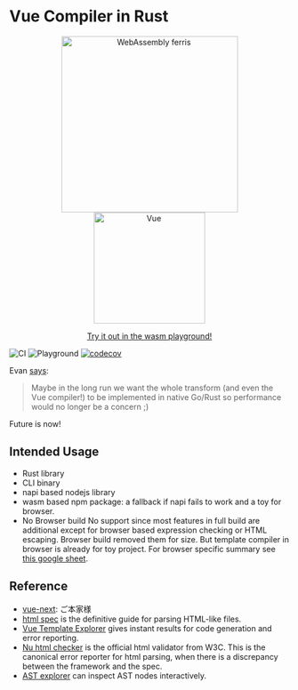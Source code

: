 # Vue Compiler in Rust

<p align="center">
<a href="https://rustwasm.github.io/wasm-pack/"><img src="https://raw.githubusercontent.com/HerringtonDarkholme/vue-compiler/main/playground/src/assets/wasm-ferris.png" alt="WebAssembly ferris" width="317"></a>
 <a href="https://github.com/vuejs/vue-next"><img src="https://raw.githubusercontent.com/HerringtonDarkholme/vue-compiler/main/playground/src/assets/logo.png" alt="Vue" width="200"></a>
</p>

<p align="center"><a href="https://herringtondarkholme.github.io/vue-compiler/">Try it out in the wasm playground!</a></p>

![CI](https://github.com/HerringtonDarkholme/vue-compiler/actions/workflows/ci.yml/badge.svg)
![Playground](https://github.com/HerringtonDarkholme/vue-compiler/actions/workflows/gh-pages.yml/badge.svg)
[![codecov](https://codecov.io/gh/HerringtonDarkholme/vue-compiler/branch/main/graph/badge.svg?token=A37GRLYA5R)](https://codecov.io/gh/HerringtonDarkholme/vue-compiler)


Evan [says](https://github.com/vuejs/rfcs/discussions/369#discussioncomment-1192421):

> Maybe in the long run we want the whole transform (and even the Vue compiler!) to be implemented in native Go/Rust so performance would no longer be a concern ;)

Future is now!


## Intended Usage

* Rust library
* CLI binary
* napi based nodejs library
* wasm based npm package: a fallback if napi fails to work and a toy for browser.
* No Browser build
No support since most features in full build are additional except for browser based expression checking or HTML escaping. Browser build removed them for size. But template compiler in browser is already for toy project. For browser specific summary see [this google sheet](https://docs.google.com/spreadsheets/d/1Uofb9qW9-gxdSh8lbC-CE0kWkhpAAtTFDZlw9UW0HrE/edit?usp=sharing).

## Reference

* [vue-next](https://github.com/vuejs/vue-next): ご本家様
* [html spec](https://html.spec.whatwg.org/multipage/parsing.html) is the definitive guide for parsing HTML-like files.
* [Vue Template Explorer](https://vue-next-template-explorer.netlify.app/) gives instant results for  code generation and error reporting.
* [Nu html checker](https://validator.w3.org/nu/#textarea) is the official html validator from W3C. This is the canonical error reporter for html parsing, when there is a discrepancy between the framework and the spec.
* [AST explorer](https://astexplorer.net/) can inspect AST nodes interactively.

